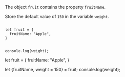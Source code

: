 The object `fruit`
contains the property
`fruitName`.

Store the default value
of `150` in the variable
`weight`.

<Editor type="exercise" lang="javascript">
<code>
let fruit = {
  fruitName: "Apple",
}

console.log(weight);
</code>

<solution>
let fruit = {
  fruitName: "Apple",
}

let {fruitName, weight = 150} = fruit;
console.log(weight);
</solution>
</Editor>